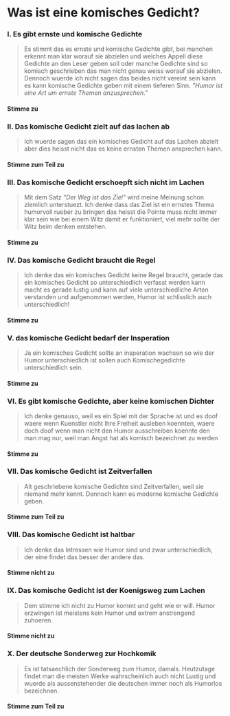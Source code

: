 # Was ist eine komisches Gedicht?

### I. Es gibt ernste und komische Gedichte
> Es stimmt das es ernste und komische Gedichte gibt, bei manchen erkennt man klar worauf sie abzielen und welches Appell diese Gedichte an den Leser geben soll oder manche Gedichte sind so komisch geschrieben das man nicht genau weiss worauf sie abzielen. Dennoch wuerde ich nicht sagen das beides nicht vereint sein kann es kann komische Gedichte geben mit einem tieferen Sinn. *"Humor ist eine Art um ernste Themen anzusprechen."* 
#### **Stimme zu**

### II. Das komische Gedicht zielt auf das lachen ab
> Ich wuerde sagen das ein komisches Gedicht auf das Lachen abzielt aber dies heisst nicht das es keine ernsten Themen ansprechen kann.
#### **Stimme zum Teil zu**

### III. Das komische Gedicht erschoepft sich nicht im Lachen
> Mit dem Satz *"Der Weg ist das Ziel"* wird meine Meinung schon ziemlich unterstuezt. Ich denke dass das Ziel ist ein ernstes Thema humorvoll rueber zu bringen das heisst die Pointe muss nicht immer klar sein wie bei einem Witz damit er funktioniert, viel mehr sollte der Witz beim denken entstehen.
#### **Stimme zu**

### IV. Das komische Gedicht braucht die Regel
> Ich denke das ein komisches Gedicht keine Regel braucht, gerade das ein komisches Gedicht so unterschiedlich verfasst werden kann macht es gerade lustig und kann auf viele unterschiedliche Arten verstanden und aufgenommen werden, Humor ist schlisslich auch unterschiedlich!
#### **Stimme zu**

### V. das komische Gedicht bedarf der Insperation
> Ja ein komisches Gedicht sollte an insperation wachsen so wie der Humor unterschiedlich ist sollen auch Komischegedichte unterschiedlich sein.
#### **Stimme zu**

### VI. Es gibt komische Gedichte, aber keine komischen Dichter
> Ich denke genauso, weil es ein Spiel mit der Sprache ist und es doof waere wenn Kuenstler nicht Ihre Freiheit ausleben koennten, waere doch doof wenn man nicht den Humor ausschreiben koennte den man mag nur, weil man Angst hat als komisch bezeichnet zu werden
#### **Stimme zu**

### VII. Das komische Gedicht ist Zeitverfallen 
> Alt geschriebene komische Gedichte sind Zeitverfallen, weil sie niemand mehr kennt. Dennoch kann es moderne komische Gedichte geben.
#### **Stimme zum Teil zu**

### VIII. Das komische Gedicht ist haltbar
> Ich denke das Intressen wie Humor sind und zwar unterschiedlich, der eine findet das besser der andere das.
#### **Stimme nicht zu**

### IX. Das komische Gedicht ist der Koenigsweg zum Lachen
> Dem stimme ich nicht zu Humor kommt und geht wie er will. Humor erzwingen ist meistens kein Humor und extrem anstrengend zuhoeren.
#### **Stimme nicht zu**

### X. Der deutsche Sonderweg zur Hochkomik
> Es ist tatsaechlich der Sonderweg zum Humor, damals. Heutzutage findet man die meisten Werke wahrscheinlich auch nicht Lustig und wuerde als aussenstehender die deutschen immer noch als Humorlos bezeichnen.
#### **Stimme zum Teil zu**